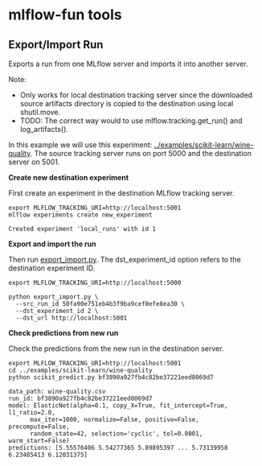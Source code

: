 # mlflow-fun tools


## Export/Import Run

Exports a run from one MLflow server and imports it into another server.

Note: 
 * Only works for local destination tracking server since the downloaded source artifacts directory is copied to the destination using local shutil.move. 
 * TODO: The correct way would to use mlflow.tracking.get_run() and log_artifacts().

In this example we will use this experiment: [../examples/scikit-learn/wine-quality](../examples/scikit-learn/wine-quality). The source tracking server runs on port 5000 and the destination server on 5001.

**Create new destination experiment**

First create an experiment in the destination MLflow tracking server.
```
export MLFLOW_TRACKING_URI=http://localhost:5001
mlflow experiments create new_experiment

Created experiment 'local_runs' with id 1
```

**Export and import the run**

Then run [export_import.py](export_import.py). The dst_experiment_id option refers to the destination experiment ID.
```
export MLFLOW_TRACKING_URI=http://localhost:5000

python export_import.py \
  --src_run_id 50fa90e751eb4b3f9ba9cef0efe8ea30 \
  --dst_experiment_id 2 \
  --dst_url http://localhost:5001
```

**Check predictions from new run**

Check the predictions from the new run in the destination server.

```
export MLFLOW_TRACKING_URI=http://localhost:5001
cd ../examples/scikit-learn/wine-quality
python scikit_predict.py bf3890a927fb4c82be37221eed8069d7

data_path: wine-quality.csv
run_id: bf3890a927fb4c82be37221eed8069d7
model: ElasticNet(alpha=0.1, copy_X=True, fit_intercept=True, l1_ratio=2.0,
      max_iter=1000, normalize=False, positive=False, precompute=False,
      random_state=42, selection='cyclic', tol=0.0001, warm_start=False)
predictions: [5.55576406 5.54277365 5.89895397 ... 5.73139958 6.23485413 6.12031375]
```
